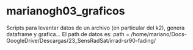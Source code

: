 # marianogh03_graficos
Scripts para levantar datos de un archivo (en particular del k2), genera dataframe y grafica...
El path de datos es: path = /home/mariano/Docs-GoogleDrive/Descargas/23_SensRadSat/irrad-sr90-fading/
